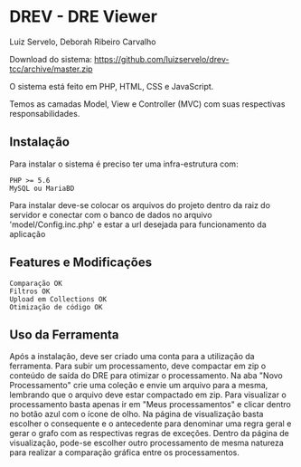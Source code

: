 # DREV - DRE Viewer 
Luiz Servelo, Deborah Ribeiro Carvalho

Download do sistema: https://github.com/luizservelo/drev-tcc/archive/master.zip

O sistema está feito em PHP, HTML, CSS e JavaScript.

Temos as camadas Model, View e Controller (MVC) com suas respectivas responsabilidades. 

## Instalação

Para instalar o sistema é preciso ter uma infra-estrutura com: 
	
	PHP >= 5.6
	MySQL ou MariaBD

Para instalar deve-se colocar os arquivos do projeto dentro da raiz do servidor e conectar com o banco de dados no arquivo 'model/Config.inc.php' e estar a url desejada para funcionamento da aplicação

## Features e Modificações

	Comparação OK
	Filtros OK
	Upload em Collections OK
	Otimização de código OK 

## Uso da Ferramenta

Após a instalação, deve ser criado uma conta para a utilização da ferramenta. 
Para subir um processamento, deve compactar em zip o conteúdo de saída do DRE para otimizar o processamento. 
Na aba "Novo Processamento" crie uma coleção e envie um arquivo para a mesma, lembrando que o arquivo deve estar compactado em zip.
Para visualizar o processamento basta apenas ir em "Meus processamentos" e clicar dentro no botão azul com o ícone de olho.
Na página de visualização basta escolher o consequente e o antecedente para denominar uma regra geral e gerar o grafo com as respectivas regras de exceções.
Dentro da página de visualização, pode-se escolher outro processamento de mesma natureza para realizar a comparação gráfica entre os processamentos.
	
